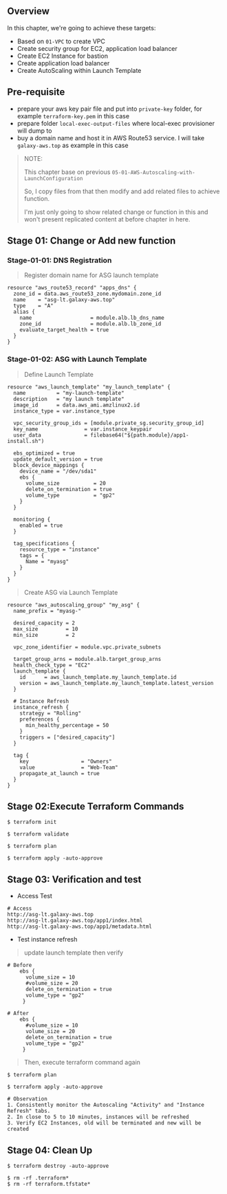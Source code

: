 ## Overview
In this chapter, we're going to achieve these targets:
- Based on `01-VPC` to create VPC
- Create security group for EC2, application load balancer
- Create EC2 Instance for bastion
- Create application load balancer
- Create AutoScaling within Launch Template

## Pre-requisite
- prepare your aws key pair file and put into `private-key` folder, for example `terraform-key.pem` in this case
- prepare folder `local-exec-output-files` where local-exec provisioner will dump to
- buy a domain name and host it in AWS Route53 service. I will take `galaxy-aws.top` as example in this case

> NOTE:
> 
> This chapter base on previous `05-01-AWS-Autoscaling-with-LaunchConfiguration`
> 
> So, I copy files from that then modify and add related files to achieve function.
>
> I'm just only going to show related change or function in this and won't present replicated content at before chapter in here.

## Stage 01: Change or Add new function
### Stage-01-01: DNS Registration
> Register domain name for ASG launch template
```
resource "aws_route53_record" "apps_dns" {
  zone_id = data.aws_route53_zone.mydomain.zone_id
  name    = "asg-lt.galaxy-aws.top"
  type    = "A"
  alias {
    name                   = module.alb.lb_dns_name
    zone_id                = module.alb.lb_zone_id
    evaluate_target_health = true
  }
}
```

### Stage-01-02: ASG with Launch Template
> Define Launch Template
```
resource "aws_launch_template" "my_launch_template" {
  name          = "my-launch-template"
  description   = "my launch template"
  image_id      = data.aws_ami.amzlinux2.id
  instance_type = var.instance_type

  vpc_security_group_ids = [module.private_sg.security_group_id]
  key_name               = var.instance_keypair
  user_data              = filebase64("${path.module}/app1-install.sh")

  ebs_optimized = true
  update_default_version = true
  block_device_mappings {
    device_name = "/dev/sda1"
    ebs {   
      volume_size           = 20
      delete_on_termination = true
      volume_type           = "gp2"
    }
  }

  monitoring {
    enabled = true
  }

  tag_specifications {
    resource_type = "instance"
    tags = {
      Name = "myasg"
    }
  }
}
```

> Create ASG via Launch Template
```
resource "aws_autoscaling_group" "my_asg" {
  name_prefix = "myasg-"

  desired_capacity = 2
  max_size         = 10
  min_size         = 2

  vpc_zone_identifier = module.vpc.private_subnets

  target_group_arns = module.alb.target_group_arns
  health_check_type = "EC2"
  launch_template {
    id      = aws_launch_template.my_launch_template.id
    version = aws_launch_template.my_launch_template.latest_version
  }

  # Instance Refresh
  instance_refresh {
    strategy = "Rolling"
    preferences {
      min_healthy_percentage = 50
    }
    triggers = ["desired_capacity"]   
  }

  tag {
    key                 = "Owners"
    value               = "Web-Team"
    propagate_at_launch = true
  }
}
```

## Stage 02:Execute Terraform Commands
```
$ terraform init

$ terraform validate

$ terraform plan

$ terraform apply -auto-approve
```

## Stage 03: Verification and test
- Access Test
```
# Access
http://asg-lt.galaxy-aws.top
http://asg-lt.galaxy-aws.top/app1/index.html
http://asg-lt.galaxy-aws.top/app1/metadata.html
```

- Test instance refresh
> update launch template then verify
```
# Before
    ebs {
      volume_size = 10 
      #volume_size = 20   
      delete_on_termination = true
      volume_type = "gp2"
     }

# After
    ebs {
      #volume_size = 10 
      volume_size = 20    
      delete_on_termination = true
      volume_type = "gp2"
     }
```

> Then, execute terraform command again
```
$ terraform plan

$ terraform apply -auto-approve

# Observation
1. Consistently monitor the Autoscaling "Activity" and "Instance Refresh" tabs.
2. In close to 5 to 10 minutes, instances will be refreshed
3. Verify EC2 Instances, old will be terminated and new will be created
```

## Stage 04: Clean Up
```
$ terraform destroy -auto-approve

$ rm -rf .terraform*
$ rm -rf terraform.tfstate*
```
